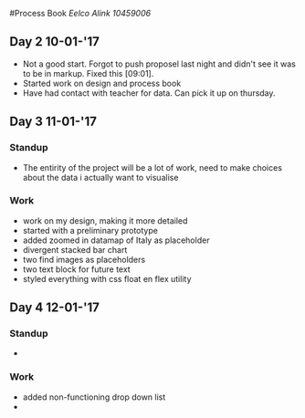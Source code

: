 #Process Book *Eelco Alink 10459006*

## Day 2 10-01-'17
- Not a good start. Forgot to push proposel last night and didn't see it was to be in markup. Fixed this [09:01].
- Started work on design and process book
- Have had contact with teacher for data. Can pick it up on thursday.

## Day 3 11-01-'17
### Standup
- The entirity of the project will be a lot of work, need to make choices about the data i actually want to visualise

### Work
- work on my design, making it more detailed
- started with a preliminary prototype
- added zoomed in datamap of Italy as placeholder
- divergent stacked bar chart
- two find images as placeholders
- two text block for future text
- styled everything with css float en flex utility

## Day 4 12-01-'17
### Standup
-

### Work
- added non-functioning drop down list
-
